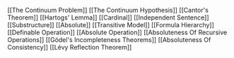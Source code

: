 [[The Continuum Problem]]
[[The Continuum Hypothesis]]
[[Cantor's Theorem]]
[[Hartogs' Lemma]]
[[Cardinal]]
[[Independent Sentence]]
[[Substructure]]
[[Absolute]]
[[Transitive Model]]
[[Formula Hierarchy]]
[[Definable Operation]]
[[Absolute Operation]]
[[Absoluteness Of Recursive Operations]]
[[Gödel's Incompleteness Theorems]]
[[Absoluteness Of Consistency]]
[[Lévy Reflection Theorem]]



